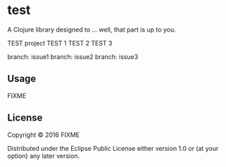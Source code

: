 # test

A Clojure library designed to ... well, that part is up to you.

TEST project
TEST 1
TEST 2
TEST 3

branch: issue1
branch: issue2
branch: issue3

## Usage

FIXME

## License

Copyright © 2016 FIXME

Distributed under the Eclipse Public License either version 1.0 or (at
your option) any later version.
